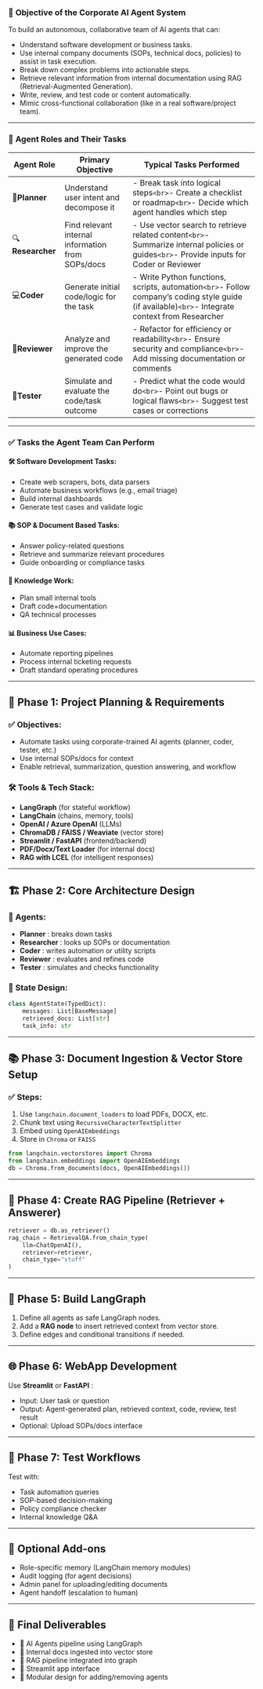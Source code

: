 

### 🎯 **Objective of the Corporate AI Agent System**

To build an autonomous, collaborative team of AI agents that can:

- Understand software development or business tasks.
- Use internal company documents (SOPs, technical docs, policies) to assist in task execution.
- Break down complex problems into actionable steps.
- Retrieve relevant information from internal documentation using RAG (Retrieval-Augmented Generation).
- Write, review, and test code or content automatically.
- Mimic cross-functional collaboration (like in a real software/project team).

---

### 🤖 **Agent Roles and Their Tasks**

| **Agent Role**   | **Primary Objective**                       | **Typical Tasks Performed**                                                                                                                     |
| ---------------------- | ------------------------------------------------- | ----------------------------------------------------------------------------------------------------------------------------------------------------- |
| 🧠**Planner**    | Understand user intent and decompose it           | - Break task into logical steps`<br>`- Create a checklist or roadmap`<br>`- Decide which agent handles which step                                 |
| 🔍**Researcher** | Find relevant internal information from SOPs/docs | - Use vector search to retrieve related content`<br>`- Summarize internal policies or guides`<br>`- Provide inputs for Coder or Reviewer          |
| 💻**Coder**      | Generate initial code/logic for the task          | - Write Python functions, scripts, automation`<br>`- Follow company’s coding style guide (if available)`<br>`- Integrate context from Researcher |
| 🧾**Reviewer**   | Analyze and improve the generated code            | - Refactor for efficiency or readability`<br>`- Ensure security and compliance`<br>`- Add missing documentation or comments                       |
| 🧪**Tester**     | Simulate and evaluate the code/task outcome       | - Predict what the code would do`<br>`- Point out bugs or logical flaws`<br>`- Suggest test cases or corrections                                  |

---

### ✅ **Tasks the Agent Team Can Perform**

#### 🛠 Software Development Tasks:

- Create web scrapers, bots, data parsers
- Automate business workflows (e.g., email triage)
- Build internal dashboards
- Generate test cases and validate logic

#### 📚 SOP & Document Based Tasks:

- Answer policy-related questions
- Retrieve and summarize relevant procedures
- Guide onboarding or compliance tasks

#### 🧠 Knowledge Work:

- Plan small internal tools
- Draft code+documentation
- QA technical processes

#### 📊 Business Use Cases:

- Automate reporting pipelines
- Process internal ticketing requests
- Draft standard operating procedures


---

## 🧭 Phase 1: **Project Planning & Requirements**

### ✅ Objectives:

* Automate tasks using corporate-trained AI agents (planner, coder, tester, etc.)
* Use internal SOPs/docs for context
* Enable retrieval, summarization, question answering, and workflow

### 🛠️ Tools & Tech Stack:

* **LangGraph** (for stateful workflow)
* **LangChain** (chains, memory, tools)
* **OpenAI / Azure OpenAI** (LLMs)
* **ChromaDB / FAISS / Weaviate** (vector store)
* **Streamlit / FastAPI** (frontend/backend)
* **PDF/Docx/Text Loader** (for internal docs)
* **RAG with LCEL** (for intelligent responses)

---

## 🏗 Phase 2: **Core Architecture Design**

### 🔄 Agents:

* **Planner** : breaks down tasks
* **Researcher** : looks up SOPs or documentation
* **Coder** : writes automation or utility scripts
* **Reviewer** : evaluates and refines code
* **Tester** : simulates and checks functionality

### 📂 State Design:

```python
class AgentState(TypedDict):
    messages: List[BaseMessage]
    retrieved_docs: List[str]
    task_info: str
```

---

## 📚 Phase 3: **Document Ingestion & Vector Store Setup**

### ✅ Steps:

1. Use `langchain.document_loaders` to load PDFs, DOCX, etc.
2. Chunk text using `RecursiveCharacterTextSplitter`
3. Embed using `OpenAIEmbeddings`
4. Store in `Chroma` or `FAISS`

```python
from langchain.vectorstores import Chroma
from langchain.embeddings import OpenAIEmbeddings
db = Chroma.from_documents(docs, OpenAIEmbeddings())
```

---

## 🧠 Phase 4: **Create RAG Pipeline (Retriever + Answerer)**

```python
retriever = db.as_retriever()
rag_chain = RetrievalQA.from_chain_type(
    llm=ChatOpenAI(),
    retriever=retriever,
    chain_type="stuff"
)
```

---

## 🔁 Phase 5: **Build LangGraph**

1. Define all agents as safe LangGraph nodes.
2. Add a **RAG node** to insert retrieved context from vector store.
3. Define edges and conditional transitions if needed.

---

## 🌐 Phase 6: **WebApp Development**

Use **Streamlit** or  **FastAPI** :

* Input: User task or question
* Output: Agent-generated plan, retrieved context, code, review, test result
* Optional: Upload SOPs/docs interface

---

## 🧪 Phase 7: **Test Workflows**

Test with:

* Task automation queries
* SOP-based decision-making
* Policy compliance checker
* Internal knowledge Q&A

---

## 🧩 Optional Add-ons

* Role-specific memory (LangChain memory modules)
* Audit logging (for agent decisions)
* Admin panel for uploading/editing documents
* Agent handoff (escalation to human)

---

## 🏁 Final Deliverables

* 🔹 AI Agents pipeline using LangGraph
* 🔹 Internal docs ingested into vector store
* 🔹 RAG pipeline integrated into graph
* 🔹 Streamlit app interface
* 🔹 Modular design for adding/removing agents
